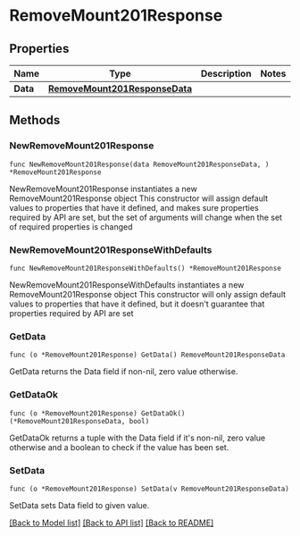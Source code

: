 # RemoveMount201Response

## Properties

Name | Type | Description | Notes
------------ | ------------- | ------------- | -------------
**Data** | [**RemoveMount201ResponseData**](RemoveMount201ResponseData.md) |  | 

## Methods

### NewRemoveMount201Response

`func NewRemoveMount201Response(data RemoveMount201ResponseData, ) *RemoveMount201Response`

NewRemoveMount201Response instantiates a new RemoveMount201Response object
This constructor will assign default values to properties that have it defined,
and makes sure properties required by API are set, but the set of arguments
will change when the set of required properties is changed

### NewRemoveMount201ResponseWithDefaults

`func NewRemoveMount201ResponseWithDefaults() *RemoveMount201Response`

NewRemoveMount201ResponseWithDefaults instantiates a new RemoveMount201Response object
This constructor will only assign default values to properties that have it defined,
but it doesn't guarantee that properties required by API are set

### GetData

`func (o *RemoveMount201Response) GetData() RemoveMount201ResponseData`

GetData returns the Data field if non-nil, zero value otherwise.

### GetDataOk

`func (o *RemoveMount201Response) GetDataOk() (*RemoveMount201ResponseData, bool)`

GetDataOk returns a tuple with the Data field if it's non-nil, zero value otherwise
and a boolean to check if the value has been set.

### SetData

`func (o *RemoveMount201Response) SetData(v RemoveMount201ResponseData)`

SetData sets Data field to given value.



[[Back to Model list]](../README.md#documentation-for-models) [[Back to API list]](../README.md#documentation-for-api-endpoints) [[Back to README]](../README.md)


